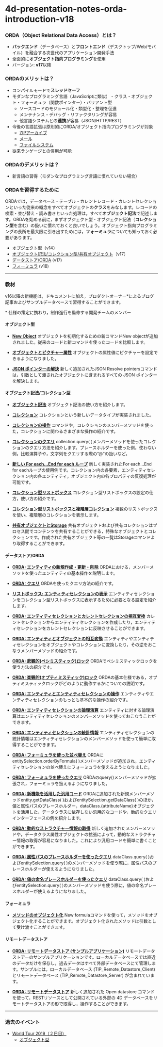 # 4d-presentation-notes-orda-introduction-v18

### ORDA（Object Relational Data Access）とは？

* **バックエンド**（データベース）と**フロントエンド**（デスクトップ/Web/モバイル）を融合する次世代のアプリケーション開発手法
* 全面的に**オブジェクト指向プログラミング**を使用
* バージョン: **v17**以降

### ORDAのメリットは？

* コンパイルモードで**スレッドセーフ**
* モダンなプログラミング言語（JavaScriptに類似） - クラス・オブジェクト・フォーミュラ（関数ポインター）・バリアント型
  * ソースコードのモジュール化・類型化・整理を促進
  * メンテナンス・デバッグ・リファクタリングが容易
  * 他言語システムとの**連携**が容易（JSON/HTTP/REST）
* 今後の言語拡張は原則的にORDA/オブジェクト指向プログラミングが対象
  * [ZIPアーカイブ](https://doc.4d.com/4Dv18/4D/18/About-ZIP-Archives.300-4679649.ja.html)
  * [メール](https://doc.4d.com/4Dv18/4D/18/Mail.302-4504492.ja.html)
  * [ファイルシステム](https://doc.4d.com/4Dv18/4D/18/File-and-folder-object-pathnames.300-4506091.ja.html)
* 従来ランゲージとの併用が可能

### ORDAのデメリットは？

* 新言語の習得（モダンなプログラミング言語に慣れていない場合）

### ORDAを習得するために

ORDAでは，データベース・テーブル・カレントレコード・カレントセレクションといった従来の概念をすべてオブジェクトの**クラス**をみなします。レコードの検索・並び替え・読み書きといった処理は，すべて**オブジェクト記法**で記述します。ORDAを始める前に，まずオブジェクト型・オブジェクト記法（**コレクション型**を含む）の扱いに慣れておくと良いでしょう。オブジェクト指向プログラミングの長所を最大限に引き出すためには，**フォーミュラ**についても知っておく必要があります。

* [オブジェクト型](https://doc.4d.com/4Dv18/4D/18/Structure-of-4D-language-objects.300-4505646.ja.html)（v14）
* [オブジェクト記法/コレクション型/共有オブジェクト](https://doc.4d.com/4Dv18/4D/18/Using-object-notation.300-4505639.ja.html)（v17）
* [データストア/ORDA](https://doc.4d.com/4Dv18/4D/18/Datastores.300-4575757.ja.html) (v17)
* [フォーミュラ](https://doc.4d.com/4Dv18/4D/18/Formula.301-4505749.ja.html) (v18)

---

### 教材

v16以降の新機能は，ドキュメントに加え，プロダクトオーナー\*によるブログ記事およびサンプルデータベースで習得することができます。

\* 仕様の策定に携わり，制作進行を監修する開発チームのメンバー

#### オブジェクト型

* **[New Object](https://github.com/4D-JP/HDI/releases/download/16r3/HDI_NewObject.zip)** オブジェクトを初期化するための新コマンドNew objectが追加されました。従来のコードと新コマンドを使ったコードを比較します。

* **[オブジェクトとピクチャー属性](https://github.com/4D-JP/HDI/releases/download/16r4/HDI_PictureObjectAttribute.zip)** オブジェクトの属性値にピクチャーを設定できるようになりました。

* **[JSON ポインターの解決](https://github.com/4D-JP/HDI/releases/download/16r5/HDI_JSON_Pointer.zip)** 新しく追加されたJSON Resolve pointersコマンドは，引数として渡されたオブジェクトに含まれるすべての JSON ポインターを解決します。

#### オブジェクト記法/コレクション型

* **[オブジェクト記法](https://github.com/4D-JP/HDI/releases/download/16r4/HDI_ObjectNotationDatasource.zip)** オブジェクト記法の使い方を紹介します。

* **[コレクション](https://github.com/4D-JP/HDI/releases/download/16r4/HDI_UseCollections.zip)** コレクションという新しいデータタイプが実装されました。

* **[コレクションの操作](https://github.com/4D-JP/HDI/releases/download/16r6/HDI_Collection_Members.zip)** コマンドや，コレクションのメンバーメソッドを使った，コレクションに関わるさまざまな操作の紹介です。

* **[コレクションのクエリ](https://github.com/4D-JP/HDI/releases/download/16r6/HDI_Collection_Query.zip)** collection.query( )メンバーメソッドを使ったコレクションのクエリ方法を紹介します。プレースホルダーを使った例，使わない例，比較演算子や，文字列をクエリする際の”@”の扱いなど。

* **[新しい For each…End for each ループ](https://github.com/4D-JP/HDI/releases/download/17/HDI_ForEach.zip)** 新しく実装されたFor each...End for eachループの使用例です。コレクション内の各要素，エンティティセレクション内の各エンティティ，オブジェクト内の各プロパティの反復処理が可能です。

* **[コレクション型リストボックス](https://github.com/4D-JP/HDI/releases/download/17/HDI_ListboxCollection.zip)** コレクション型リストボックスの設定の仕方，使い方の紹介です。

* **[コレクション型リストボックスと複階層コレクション](https://github.com/4D-JP/HDI/releases/download/17/HDI_ListBoxCollection_Advanced_v17.zip)** 複数のリストボックスを使い、複階層のコレクションを表示します。

* **[共有オブジェクトとStorage](https://github.com/4D-JP/HDI/releases/download/16r6/HDI_useSharedObjects.zip)** 共有オブジェクトおよび共有コレクションはプロセス間でコンテンツを共有することができる，特殊なオブジェクトとコレクションです。作成された共有オブジェクト等の一覧はStorageコマンドより取得することができます。

#### データストア/ORDA

* **[ORDA: エンティティの新規作成・更新・削除](https://github.com/4D-JP/HDI/releases/download/17/HDI_ORDA_CRUD.zip)** ORDAにおける，メンバーメソッドを使ったエンティティの基本操作を説明します。

* **[ORDA: クエリ](https://github.com/4D-JP/HDI/releases/download/17/HDI_ORDA_Query.zip)** ORDAを使ったクエリ方法の紹介です。

* **[リストボックス: エンティティセレクションの表示](https://github.com/4D-JP/HDI/releases/download/17/HDI_EntitySelectionInListbox.zip)** エンティティセレクションをコレクション型リストボックスに表示するために必要となる設定を紹介します。

* **[ORDA: エンティティセレクションとカレントセレクションの相互変換](https://github.com/4D-JP/HDI/releases/download/17/HDI_ORDA_Current_Selection_Bridge.zip)** カレントセレクションからエンティティセレクションを作成したり，エンティティセレクションをカレントセレクションに反映させることができます。

* **[ORDA: エンティティとオブジェクトの相互変換](https://github.com/4D-JP/HDI/releases/download/17/HDI_ORDA_Objects_And_Collections.zip)** エンティティやエンティティセレクションをオブジェクトやコレクションに変換したり，その逆をおこなうメンバーメソッドの紹介です。

* **[ORDA: 悲観的(ペシミスティック)ロック](https://github.com/4D-JP/HDI/releases/download/17/HDI_ORDA_Pessimistic_Lock.zip)** ORDAでペシミスティックロックを使う方法の紹介です。

* **[ORDA: 楽観的(オプティミスティック)ロック](https://github.com/4D-JP/HDI/releases/download/17/HDI_ORDA_Optimistic_Lock.zip)** ORDAの基本仕様である，オプティミスティックロックがどのように動作するかについての説明です。 

* **[ORDA: エンティティとエンティティセレクションの操作](https://github.com/4D-JP/HDI/releases/download/17/HDI_ORDA_Handling_Entities.zip)** エンティティやエンティティセレクションのもっとも基本的な操作の紹介です。

* **[ORDA: エンティティセレクションの論理演算](https://github.com/4D-JP/HDI/releases/download/17/HDI_ORDA_Logical_Operators.zip)** エンティティに対する論理演算はエンティティセレクションのメンバーメソッドを使っておこなうことができます。

* **[ORDA: エンティティセレクションの統計情報](https://github.com/4D-JP/HDI/releases/download/17/HDI_ORDA_Statistics.zip)** エンティティセレクションの統計情報はエンティティセレクションのメンバーメソッドを使って簡単に取得することができます。

* **[ORDA: フォーミュラを使った並べ替え](https://github.com/4D-JP/HDI/releases/download/17r6/HDI_Order_ByFormula.zip)** ORDAにentitySelection.orderByFormula( )メンバーメソッドが追加され，エンティティセレクションの並べ替えにフォーミュラを使えるようになりました。

* **[ORDA: フォーミュラを使ったクエリ](https://github.com/4D-JP/HDI/releases/download/17r6/HDI_Query_ByFormula.zip)** ORDAのquery()メンバーメソッドが拡張され，フォーミュラを扱えるようになりました。

* **[ORDA: 新機能を活用した汎用コード](https://github.com/4D-JP/HDI/releases/download/17r5/ORDA_Dynamic_Code.zip)** ORDAに追加された新規メンバーメソッドentity.getDataClass( )およびentitySelection.getDataClass( )のほか，値と属性パスのプレースホルダー，dataClass.{attributeName}オブジェクトを活用した，データクラスに依存しない汎用的なコードや，動的なクエリインターフェースの例を紹介します。

* **[ORDA: 動的なストラクチャー情報の取得](https://github.com/4D-JP/HDI/releases/download/17r5/HDI_Database_Info.zip)** 新しく追加されたメンバーメソッドや，データクラス属性オブジェクトの拡張によって，動的なストラクチャー情報の取得が容易になりました。これにより汎用コードを簡単に書くことができます。

* **[ORDA: 属性パスのプレースホルダーを使ったクエリ](https://github.com/4D-JP/HDI/releases/download/17r5/HDI_PlaceHolders_AttributePaths.zip)** dataClass.query( )およびentitySelection.query( )のメンバーメソッドを使う際に，属性パスのプレースホルダーが使えるようになりました。

* **[ORDA: 値の命名プレースホルダーを使ったクエリ](https://github.com/4D-JP/HDI/releases/download/17r5/HDI_PlaceHolders_Values.zip)** dataClass.query( )およびentitySelection.query( )のメンバーメソッドを使う際に，値の命名プレースホルダーが使えるようになりました。

#### フォーミュラ 

* **[メソッドのオブジェクト化](https://github.com/4D-JP/HDI/releases/download/17r3/HDI_NewFormula.zip)** New formulaコマンドを使って，メソッドをオブジェクト化することができます。オブジェクト化されたメソッドは引数として受け渡すことができます。

#### リモートデータストア

* **[ORDA: リモートデータストア (サンプルアプリケーション)](https://github.com/4D-JP/HDI/releases/download/18/TIP_Remote_Datastore.zip)** リモートデータストアーのサンプルアプリケーションです。ローカルデータベースでは直近のデータだけを保存し，過去データはすべて外部データベースにて管理します。サンプルには，ローカルデータベース (TIP_Remote_Datastore_Client) とリモートデータベース (TIP_Remote_Datastore_Server) が含まれています。

* **[ORDA: リモートデータストア](https://github.com/4D-JP/HDI/releases/download/18/HDI_Remote_Datastore.zip)** 新しく追加された Open datastore コマンドを使って，RESTリソースとして公開されている外部の 4D データベースをリモートデータストアの形で取得し，操作することができます。

---

### 過去のイベント

* [World Tour 2019（２日目）](https://4d-jp.github.io/event/2019-05-29/)
  * [オブジェクト型](https://github.com/4D-JP/event-world-tour-2019/releases/tag/object-1.0)
